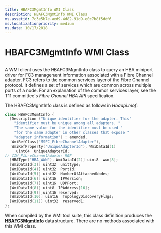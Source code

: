 ```yaml
---
title: HBAFC3MgmtInfo WMI Class
description: HBAFC3MgmtInfo WMI Class
ms.assetid: 7c3e5b7e-aed9-4d82-91d9-e0c7b8f5ddf6
ms.localizationpriority: medium
ms.date: 10/17/2018
---
```


# HBAFC3MgmtInfo WMI Class


## <span id="ddk_hbafc3mgmtinfo_wmi_class_kr"></span><span id="DDK_HBAFC3MGMTINFO_WMI_CLASS_KR"></span>


A WMI client uses the HBAFC3MgmtInfo class to query an HBA miniport driver for FC3 management information associated with a Fibre Channel adapter. FC3 refers to the common services layer of the Fibre Channel protocol. It defines a set of services which are common across multiple ports of a node. For an explanation of the common services layer, see the T11 committee's *Fibre Channel HBA API* specification.

The HBAFC3MgmtInfo class is defined as follows in *Hbaapi.mof*:

```cpp
class HBAFC3MgmtInfo {
  [Description ("Unique identifier for the adapter. This"
    "identifier must be unique among all adapters. "
    "The same value for the identifier must be used "
    "for the same adapter in other classes that expose "
    "adapter information") : amended,
   WmiRefClass("MSFC_FibreChannelAdapter"),
   WmiRefProperty("UniqueAdapterId"), WmiDataId(1) 
     uint64  UniqueAdapterId;
// CIM_FibreChannelAdapter REF
  [HBAType("HBA_WWN"), WmiDataId(2)] uint8  wwn[8];
  [WmiDataId(3)] uint32  unittype;
  [WmiDataId(4)] uint32  PortId;
  [WmiDataId(5)] uint32  NumberOfAttachedNodes;
  [WmiDataId(6)] uint16  IPVersion;
  [WmiDataId(7)] uint16  UDPPort;
  [WmiDataId(8)] uint8  IPAddress[16];
  [WmiDataId(9)] uint16 reserved;
  [WmiDataId(10)] uint16  TopologyDiscoveryFlags;
  [WmiDataId(11)] uint32  reserved1;
};
```

When compiled by the WMI tool suite, this class definition produces the [**HBAFC3MgmtInfo**](/windows-hardware/drivers/ddi/hbapiwmi/ns-hbapiwmi-_hbafc3mgmtinfo) data structure. There are no methods associated with this WMI class.

 

